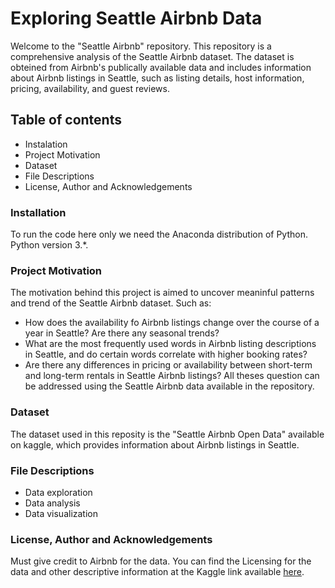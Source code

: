 # Exploring Seattle Airbnb Data
Welcome to the "Seattle Airbnb" repository. This repository is a comprehensive analysis of the Seattle Airbnb dataset. The dataset is obteined from Airbnb's publically available data and includes information about Airbnb listings in Seattle, such as listing details, host information, pricing, availability, and guest reviews.

## Table of contents
- Instalation
- Project Motivation 
- Dataset
- File Descriptions
- License, Author and Acknowledgements

### Installation
To run the code here only we need the Anaconda distribution of Python. Python version 3.*.

### Project Motivation
The motivation behind this project is aimed to uncover meaninful patterns and trend of the Seattle Airbnb dataset. Such as:
- How does the availability fo Airbnb listings change over the course of a year in Seattle? Are there any seasonal trends?
- What are the most frequently used words in Airbnb listing descriptions in Seattle, and do certain words correlate with higher booking rates?
- Are there any differences in pricing or availability between short-term and long-term rentals in Seattle Airbnb listings?
All theses question can be addressed using the Seattle Airbnb data available in the repository. 

### Dataset
The dataset used in this reposity is the "Seattle Airbnb Open Data"  available on kaggle, which provides information about Airbnb listings in Seattle.

### File Descriptions
- Data exploration 
- Data analysis
- Data visualization 

### License, Author and Acknowledgements
Must give credit to Airbnb for the data. You can find the Licensing for the data and other descriptive information at the Kaggle link available [here](https://www.kaggle.com/datasets/airbnb/seattle?select=reviews.csv).











